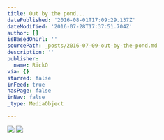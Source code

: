 ```yaml
---
title: Out by the pond...
datePublished: '2016-08-01T17:09:29.137Z'
dateModified: '2016-07-28T17:37:51.704Z'
author: []
isBasedOnUrl: ''
sourcePath: _posts/2016-07-09-out-by-the-pond.md
description: ''
publisher:
  name: RickO
via: {}
starred: false
inFeed: true
hasPage: false
inNav: false
_type: MediaObject

---
```

![](https://the-grid-user-content.s3-us-west-2.amazonaws.com/139f9c6b-c9c5-4504-ac9d-ce21511bcbea.jpg)
![](https://the-grid-user-content.s3-us-west-2.amazonaws.com/f18fe3d2-3c3b-4777-86eb-fc76e0efcbea.jpg)